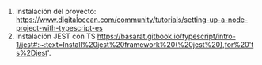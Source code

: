 1. Instalación del proyecto:
   https://www.digitalocean.com/community/tutorials/setting-up-a-node-project-with-typescript-es
2. Instalación JEST con TS
   https://basarat.gitbook.io/typescript/intro-1/jest#:~:text=Install%20jest%20framework%20(%20jest%20),for%20'ts%2Djest'.
